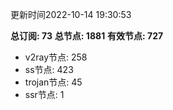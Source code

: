 更新时间2022-10-14 19:30:53

**总订阅: 73**
**总节点: 1881**
**有效节点: 727**
- v2ray节点: 258
- ss节点: 423
- trojan节点: 45
- ssr节点: 1
